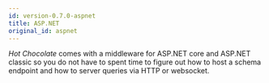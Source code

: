```yaml
---
id: version-0.7.0-aspnet
title: ASP.NET
original_id: aspnet
---
```


_Hot Chocolate_ comes with a middleware for ASP.NET core and ASP.NET classic so you do not have to spent time to figure out how to host a schema endpoint and how to server queries via HTTP or websocket.